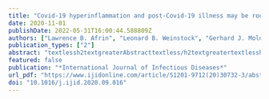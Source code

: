 ```yaml
---
title: "Covid-19 hyperinflammation and post-Covid-19 illness may be rooted in mast cell activation syndrome"
date: 2020-11-01
publishDate: 2022-05-31T16:00:44.588809Z
authors: ["Lawrence B. Afrin", "Leonard B. Weinstock", "Gerhard J. Molderings"]
publication_types: ["2"]
abstract: "textlessh2textgreaterAbstracttextless/h2textgreatertextlessh3textgreaterObjectivestextless/h3textgreatertextlessptextgreaterOne-fifth of Covid-19 patients suffer a severe course of Covid-19 infection; however, the specific causes remain unclear. Mast cells (MCs) are activated by SARS-CoV-2. Although only recently recognized, MC activation syndrome (MCAS), usually due to acquired MC clonality, is a chronic multisystem disorder with inflammatory and allergic themes, and an estimated prevalence of 17%. This paper describes a novel conjecture explaining how MCAS might cause a propensity for severe acute Covid-19 infection and chronic post-Covid-19 illnesses.textless/ptextgreatertextlessh3textgreaterMethodstextless/h3textgreatertextlessptextgreaterObservations of Covid-19 illness in patients with/without MCAS were compared with extensive clinical experience with MCAS.textless/ptextgreatertextlessh3textgreaterResultstextless/h3textgreatertextlessptextgreaterThe prevalence of MCAS is similar to that of severe cases within the Covid-19-infected population. Much of Covid-19's hyperinflammation is concordant with manners of inflammation which MC activation can drive. Drugs with activity against MCs or their mediators have preliminarily been observed to be helpful in Covid-19 patients. None of the authors' treated MCAS patients with Covid-19 suffered severe infection, let alone mortality.textless/ptextgreatertextlessh3textgreaterConclusionstextless/h3textgreatertextlessptextgreaterHyperinflammatory cytokine storms in many severely symptomatic Covid-19 patients may be rooted in an atypical response to SARS-CoV-2 by the dysfunctional MCs of MCAS rather than a normal response by normal MCs. If proven, this theory has significant therapeutic and prognostic implications.textless/ptextgreater"
featured: false
publication: "*International Journal of Infectious Diseases*"
url_pdf: "https://www.ijidonline.com/article/S1201-9712(20)30732-3/abstract"
doi: "10.1016/j.ijid.2020.09.016"
---
```


